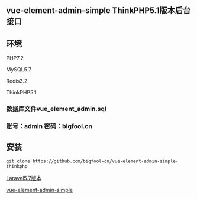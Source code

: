 ## vue-element-admin-simple ThinkPHP5.1版本后台接口

## 环境
PHP7.2

MySQL5.7

Redis3.2

ThinkPHP5.1

### 数据库文件vue_element_admin.sql

### 账号：admin   密码：bigfool.cn

## 安装
```shell
git clone https://github.com/bigfool-cn/vue-element-admin-simple-thinkphp
```

[Laravel5.7版本](https://github.com/bigfool-cn/vue-element-admin-simple-laravel)

[vue-element-admin-simple](https://github.com/bigfool-cn/vue-element-admin-simple)

